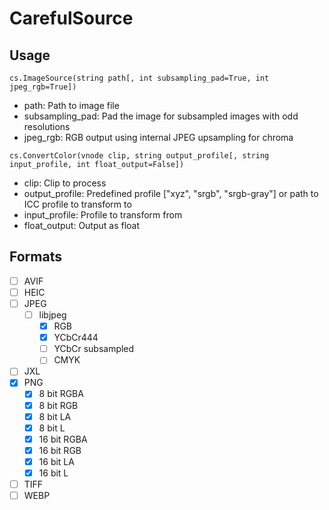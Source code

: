 # CarefulSource

## Usage

```
cs.ImageSource(string path[, int subsampling_pad=True, int jpeg_rgb=True])
```

- path: Path to image file
- subsampling_pad: Pad the image for subsampled images with odd resolutions
- jpeg_rgb: RGB output using internal JPEG upsampling for chroma

```
cs.ConvertColor(vnode clip, string output_profile[, string input_profile, int float_output=False])
```

- clip: Clip to process
- output_profile: Predefined profile ["xyz", "srgb", "srgb-gray"] or path to ICC profile to transform to
- input_profile: Profile to transform from
- float_output: Output as float

## Formats

- [ ] AVIF
- [ ] HEIC
- [ ] JPEG
  - [ ] libjpeg
    - [x] RGB
    - [x] YCbCr444
    - [ ] YCbCr subsampled
    - [ ] CMYK
- [ ] JXL
- [x] PNG
  - [x] 8 bit RGBA
  - [x] 8 bit RGB
  - [x] 8 bit LA
  - [x] 8 bit L
  - [x] 16 bit RGBA
  - [x] 16 bit RGB
  - [x] 16 bit LA
  - [x] 16 bit L
- [ ] TIFF
- [ ] WEBP
